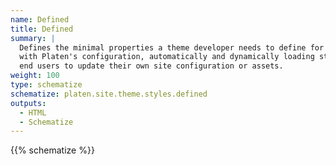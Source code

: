 ```yaml
---
name: Defined
title: Defined
summary: |
  Defines the minimal properties a theme developer needs to define for a style module to function
  with Platen's configuration, automatically and dynamically loading styles without requiring the
  end users to update their own site configuration or assets.
weight: 100
type: schematize
schematize: platen.site.theme.styles.defined
outputs:
  - HTML
  - Schematize
---
```


{{% schematize %}}

